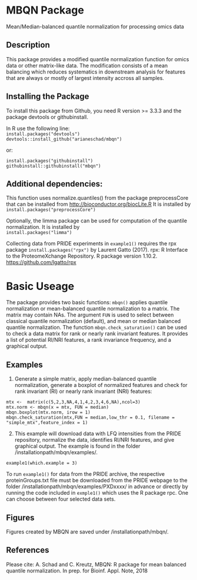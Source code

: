 # MBQN Package
Mean/Median-balanced quantile normalization for processing omics data

## Description
This package provides a modified quantile normalization function for omics data or other matrix-like data. The modification consists of a mean balancing which reduces systematics in downstream analysis for features that are always or mostly of largest intensity accross all samples. 

## Installing the Package

To install this package from Github, you need R version >= 3.3.3 and the package devtools or githubinstall.

In R use the following line:<br/>
`install.packages("devtools")`<br/>
`devtools::install_github("arianeschad/mbqn")`

or:

`install.packages("githubinstall")`<br/>
`githubinstall::githubinstall("mbqn")`

## Additional dependencies: 
This function uses normalize.quantiles() from the package preprocessCore that can be installed from http://bioconductor.org/biocLite.R It is installed by<br/>
`install.packages("preprocessCore")`

Optionally, the limma package can be used for computation of the quantile normalization. It is installed by <br/>
`install.packages("limma")`

Collecting data from PRIDE experiments in `example1()` requires the rpx package
`install.packages("rpx")`
by Laurent Gatto (2017). rpx: R Interface to the ProteomeXchange Repository. R package version 1.10.2. https://github.com/lgatto/rpx


# Basic Useage

The package provides two basic functions: `mbqn()` applies quantile normalization or mean-balanced quantile normalization to a matrix. The matrix may contain NAs. The argument `FUN` is used to select between classical quantile normalization (default), and mean or median balanced quantile normalization. The function `mbqn.check_saturation()` can be used to check a data matrix for rank or nearly rank invariant features. It provides a list of potential RI/NRI features, a rank invariance frequency, and a graphical output. 

## Examples
1. Generate a simple matrix, apply median-balanced quantile normalization, generate a boxplot of normalized features and check for rank invariant (RI) or nearly rank invariant (NRI) features:

`mtx <-  matrix(c(5,2,3,NA,4,1,4,2,3,4,6,NA),ncol=3)`<br/>
`mtx.norm <- mbqn(x = mtx, FUN = median)`<br/>
`mbqn.boxplot(mtx.norm, irow = 1)`<br/>
`mbqn.check_saturation(mtx,FUN = median,low_thr = 0.1, filename = "simple_mtx",feature_index = 1)`

2. This example will download data with LFQ intensities from the PRIDE repository, normalize the data, identifies RI/NRI features, and give graphical output. The example is found in the folder /installationpath/mbqn/examples/.

`example1(which.example = 3)`

To run `example1()` for data from the PRIDE archive, the respective proteinGroups.txt file must be downloaded from the PRIDE webpage to the folder /installationpath/mbqn/examples/PXDxxxx/ in advance or directly by running the code included in `exmple1()` which uses the R package rpc. One can choose between four selected data sets. 

## Figures
Figures created by MBQN are saved under /installationpath/mbqn/.

## References
Please cite: A. Schad and C. Kreutz, MBQN: R package for mean balanced quantile normalization. In prep. for Bioinf. Appl. Note, 2018


